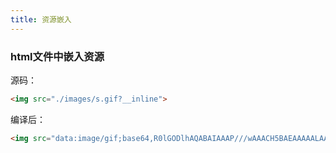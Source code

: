 ```yaml
---
title: 资源嵌入
---
```


### html文件中嵌入资源

源码：
```html
<img src="./images/s.gif?__inline">
```

编译后：
```html
<img src="data:image/gif;base64,R0lGODlhAQABAIAAAP///wAAACH5BAEAAAAALAAAAAABAAEAAAICRAEAOw==">
```

